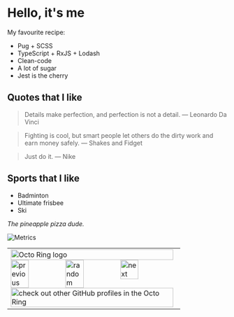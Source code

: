 # Hello, it's me

My favourite recipe:

- Pug + SCSS
- TypeScript + RxJS + Lodash
- Clean-code
- A lot of sugar
- Jest is the cherry

## Quotes that I like

> Details make perfection, and perfection is not a detail.
― Leonardo Da Vinci

> Fighting is cool, but smart people let others do the dirty work and earn money safely.
― Shakes and Fidget

> Just do it.
― Nike

## Sports that I like

- Badminton
- Ultimate frisbee
- Ski

*The pineapple pizza dude.*

![Metrics](https://metrics.lecoq.io/C0ZEN?template=classic&languages=1&introduction=1&activity=1&followup=1&isocalendar=1&activity.limit=5&activity.days=14&activity.filter=all&activity.visibility=all&activity.timestamps=false&introduction.title=true&isocalendar.duration=half-year&languages.colors=github&languages.threshold=0%25&config.timezone=Europe%2FParis)

<table><tbody><tr><td><a href="https://octo-ring.com/"><img src="https://octo-ring.com/static/img/widget/top.png" width="99%" alt="Octo Ring logo" align="top"></a><br><a href="https://octo-ring.com/p/C0ZEN/prev"><img src="https://octo-ring.com/static/img/widget/prev.png" width="33%" alt="previous" align="top" title="previous profile"></a><a href="https://octo-ring.com/p/C0ZEN/random"><img src="https://octo-ring.com/static/img/widget/random.png" width="33%" alt="random" align="top" title="random profile"></a><a href="https://octo-ring.com/p/C0ZEN/next"><img src="https://octo-ring.com/static/img/widget/next.png" width="33%" alt="next" align="top" title="next profile"></a><br><a href="https://octo-ring.com/"><img src="https://octo-ring.com/static/img/widget/bottom.png" width="99%" alt="check out other GitHub profiles in the Octo Ring" align="top"></a></td></tr></tbody></table>
